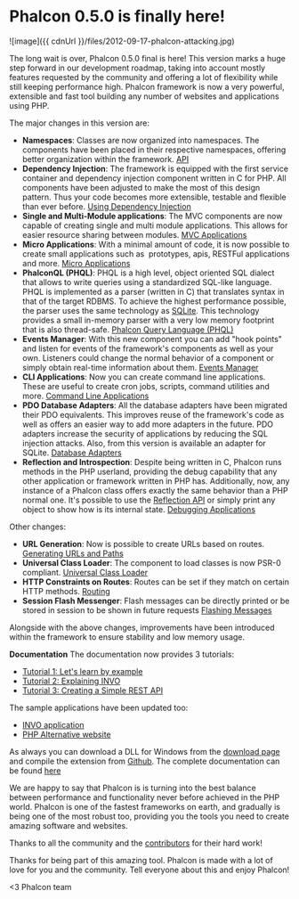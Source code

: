 Phalcon 0.5.0 is finally here!
==============================

![image]({{ cdnUrl }}/files/2012-09-17-phalcon-attacking.jpg)

The long wait is over, Phalcon 0.5.0 final is here! This version marks a huge step forward in our development roadmap, taking into account mostly features requested by the community and offering a lot of flexibility while still keeping performance high. Phalcon framework is now a very powerful, extensible and fast tool building any number of websites and applications using PHP.

The major changes in this version are:

- **Namespaces**: Classes are now organized into namespaces. The components have been placed in their respective namespaces, offering better organization within the framework. [API](https://api.phalconphp.com)
- **Dependency Injection**: The framework is equipped with the first service container and dependency injection component written in C for PHP. All components have been adjusted to make the most of this design pattern. Thus your code becomes more extensible, testable and flexible than ever before. [Using Dependency Injection](https://docs.phalconphp.com/en/latest/reference/di.html)
- **Single and Multi-Module applications**: The MVC components are now capable of creating single and multi module applications. This allows for easier resource sharing between modules. [MVC Applications](https://docs.phalconphp.com/en/latest/reference/mvc.html)
- **Micro Applications**: With a minimal amount of code, it is now possible to create small applications such as  prototypes, apis, RESTFul applications and more. [Micro Applications](https://docs.phalconphp.com/en/latest/reference/micro.html)
- **PhalconQL (PHQL)**: PHQL is a high level, object oriented SQL dialect that allows to write queries using a standardized SQL-like language. PHQL is implemented as a parser (written in C) that translates syntax in that of the target RDBMS. To achieve the highest performance possible, the parser uses the same technology as [SQLite](http://en.wikipedia.org/wiki/Lemon_Parser_Generator). This technology provides a small in-memory parser with a very low memory footprint that is also thread-safe. [Phalcon Query Language (PHQL)](https://docs.phalconphp.com/en/latest/reference/phql.html)
- **Events Manager**: With this new component you can add "hook points" and listen for events of the framework's components as well as your own. Listeners could change the normal behavior of a component or simply obtain real-time information about them. [Events Manager](https://docs.phalconphp.com/en/latest/reference/events.html)
- **CLI Applications**: Now you can create command line applications. These are useful to create cron jobs, scripts, command utilities and more. [Command Line Applications](https://docs.phalconphp.com/en/latest/reference/cli.html)
- **PDO Database Adapters**: All the database adapters have been migrated their PDO equivalents. This improves reuse of the framework's code as well as offers an easier way to add more adapters in the future. PDO adapters increase the security of applications by reducing the SQL injection attacks. Also, from this version is available an adapter for SQLite. [Database Adapters](https://docs.phalconphp.com/en/latest/reference/db.html#database-adapters)
- **Reflection and Introspection**: Despite being written in C, Phalcon runs methods in the PHP userland, providing the debug capability that any other application or framework written in PHP has. Additionally, now, any instance of a Phalcon class offers exactly the same behavior than a PHP normal one. It's possible to use the [Reflection API](http://www.php.net/manual/en/book.reflection.php) or simply print any object to show how is its internal state. [Debugging Applications](https://docs.phalconphp.com/en/latest/reference/debug.html)

Other changes:

- **URL Generation**: Now is possible to create URLs based on routes. [Generating URLs and Paths](https://docs.phalconphp.com/en/latest/reference/url.html)
- **Universal Class Loader**: The component to load classes is now PSR-0 compliant. [Universal Class Loader](https://docs.phalconphp.com/en/latest/reference/loader.html)
- **HTTP Constraints on Routes**: Routes can be set if they match on certain HTTP methods. [Routing](https://docs.phalconphp.com/en/latest/reference/routing.html)
- **Session Flash Messenger**: Flash messages can be directly printed or be stored in session to be shown in future requests [Flashing Messages](https://docs.phalconphp.com/en/latest/reference/flash.html)

Alongside with the above changes, improvements have been introduced within the framework to ensure stability and low memory usage.

**Documentation**
The documentation now provides 3 tutorials:

- [Tutorial 1: Let's learn by example](https://docs.phalconphp.com/en/latest/reference/tutorial.html)
- [Tutorial 2: Explaining INVO](https://docs.phalconphp.com/en/latest/reference/tutorial-invo.html)
- [Tutorial 3: Creating a Simple REST API](https://docs.phalconphp.com/en/latest/reference/tutorial-rest.html)

The sample applications have been updated too:

- [INVO application](https://blog.phalconphp.com/post/invo-a-sample-application)
- [PHP Alternative website](https://blog.phalconphp.com/post/sample-application-php-alternative-site)

As always you can download a DLL for Windows from the [download page](https://phalconphp.com/download) and compile the extension from [Github](https://github.com/phalcon/cphalcon/). The complete documentation can be found [here](https://docs.phalconphp.com/)

We are happy to say that Phalcon is is turning into the best balance between performance and functionality never before achieved in the PHP world. Phalcon is one of the fastest frameworks on earth, and gradually is being one of the most robust too, providing you the tools you need to create amazing software and websites.

Thanks to all the community and the [contributors](https://github.com/phalcon/cphalcon/graphs/contributors?from=2012-07-30&to=2012-09-15&type=c) for their hard work!

Thanks for being part of this amazing tool. Phalcon is made with a lot of love for you and the community. Tell everyone about this and enjoy Phalcon!

<3 Phalcon team

